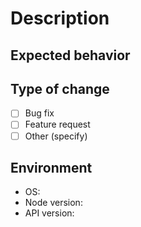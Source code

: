 # Description

<!-- Include a simple description about what has been done -->

## Expected behavior

<!-- Describe how the application should behave. This is specially important for bug issues; -->

## Type of change

- [ ] Bug fix
- [ ] Feature request
- [ ] Other (specify)

## Environment

- OS:
- Node version:
- API version:
